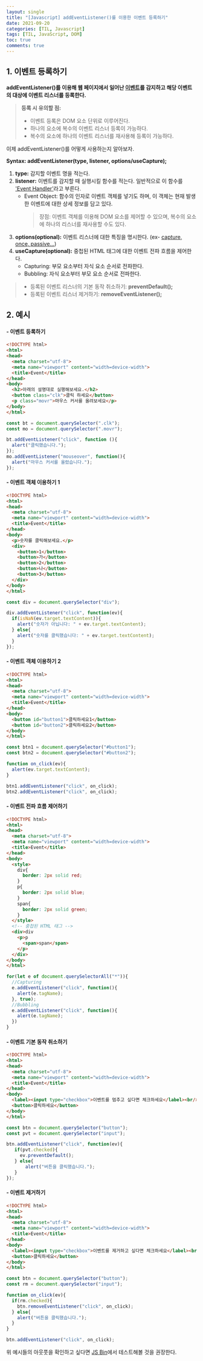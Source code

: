 ```yaml
---
layout: single
title: "[Javascript] addEventListener()를 이용한 이벤트 등록하기"
date: 2021-09-20
categories: [TIL, Javascript]
tags: [TIL, JavaScript, DOM]
toc: true
comments: true
---
```



## 1. 이벤트 등록하기
**addEventListener()를 이용해 웹 페이지에서 일어난 [이벤트](https://jihyungong.github.io/til/javascript/Events/)를 감지하고 해당 이벤트의 대상에 이벤트 리스너를 등록한다.**

> **등록 시 유의할 점:** 
> - 이벤트 등록은 DOM 요소 단위로 이루어진다.
> - 하나의 요소에 복수의 이벤트 리스너 등록이 가능하다.
> - 복수의 요소에 하나의 이벤트 리스너를 재사용해 등록이 가능하다.

이제 addEventListener()를 어떻게 사용하는지 알아보자.

**Syntax: addEventListener(type, listener, options/useCapture);**
1. **type:** 감지할 이벤트 명을 적는다.
2. **listener:** 이벤트를 감지할 때 실행시킬 함수를 적는다. 일반적으로 이 함수를 <u>'Event Handler'</u>라고 부른다.
    - Event Object: 함수의 인자로 이벤트 객체를 넣기도 하며, 이 객체는 현재 발생한 이벤트에 대한 상세 정보를 담고 있다.
        > 장점: 이벤트 객체를 이용해 DOM 요소를 제어할 수 있으며, 복수의 요소에 하나의 리스너를 재사용할 수도 있다.
3. **options(optional):** 이벤트 리스너에 대한 특징을 명시한다. (ex- [capture, once, passive...](https://developer.mozilla.org/en-US/docs/Web/API/EventTarget/addEventListener#syntax))
4. **useCapture(optional):** 중첩된 HTML 태그에 대한 이벤트 전파 흐름을 제어한다. 
    - Capturing: 부모 요소부터 자식 요소 순서로 전파한다.
    - Bubbling: 자식 요소부터 부모 요소 순서로 전파한다. 

> - 등록된 이벤트 리스너의 기본 동작 취소하기: **preventDefault();**  
> - 등록된 이벤트 리스너 제거하기: **removeEventListener();**


## 2. 예시
#### - 이벤트 등록하기
  ```html
  <!DOCTYPE html>
  <html>
  <head>
    <meta charset="utf-8">
    <meta name="viewport" content="width=device-width">
    <title>Event</title>
  </head>
  <body>
    <h2>아래의 설명대로 실행해보세요.</h2>
    <button class="clk">클릭 하세요</button>
    <p class="movr">마우스 커서를 올려보세요</p>
  </body>
  </html>
  ```
  ```javascript
  const bt = document.querySelector(".clk");
  const mo = document.querySelector(".movr");

  bt.addEventListener("click", function (){
    alert("클릭했습니다.");
  });
  mo.addEventListener("mouseover", function(){
    alert("마우스 커서를 올렸습니다.");
  });
  ```
  
#### - 이벤트 객체 이용하기 1
  ```html
  <!DOCTYPE html>
  <html>
  <head>
    <meta charset="utf-8">
    <meta name="viewport" content="width=device-width">
    <title>Event</title>
  </head>
  <body>
    <p>숫자를 클릭해보세요.</p>
    <div>
      <button>1</button>
      <button>가</button>
      <button>2</button>
      <button>나</button>
      <button>3</button>
    </div>
  </body>
  </html>
  ```
  ```javascript
  const div = document.querySelector("div");

  div.addEventListener("click", function(ev){
    if(isNaN(ev.target.textContent)){
      alert("숫자가 아닙니다: " + ev.target.textContent);
    } else{
      alert("숫자를 클릭했습니다: " + ev.target.textContent);
    }
  });
  ```

#### - 이벤트 객체 이용하기 2
  ```html
  <!DOCTYPE html>
  <html>
  <head>
    <meta charset="utf-8">
    <meta name="viewport" content="width=device-width">
    <title>Event</title>
  </head>
  <body>
    <button id="button1">클릭하세요1</button>
    <button id="button2">클릭하세요2</button>
  </body>
  </html>
  ```
  ```javascript
  const btn1 = document.querySelector("#button1");
  const btn2 = document.querySelector("#button2");

  function on_click(ev){
    alert(ev.target.textContent);
  }

  btn1.addEventListener("click", on_click);
  btn2.addEventListener("click", on_click);
  ```

#### - 이벤트 전파 흐름 제어하기
  ```html
  <!DOCTYPE html>
  <html>
  <head>
    <meta charset="utf-8">
    <meta name="viewport" content="width=device-width">
    <title>Event</title>
  </head>
  <body>
    <style>
      div{
        border: 2px solid red;
      }
      p{
        border: 2px solid blue;
      }
      span{
        border: 2px solid green;
      }
    </style>
    <!-- 중첩된 HTML 태그 -->
    <div>div
      <p>p
        <span>span</span>
      </p>
    </div>
  </body>
  </html>
  ```
  ```javascript
  for(let e of document.querySelectorAll("*")){
    //Capturing
    e.addEventListener("click", function(){
      alert(e.tagName);
    }, true);
    //Bubbling
    e.addEventListener("click", function(){
      alert(e.tagName);
    })
  }
  ```

#### - 이벤트 기본 동작 취소하기
  ```html
  <!DOCTYPE html>
  <html>
  <head>
    <meta charset="utf-8">
    <meta name="viewport" content="width=device-width">
    <title>Event</title>
  </head>
  <body>
    <label><input type="checkbox">이벤트를 멈추고 싶다면 체크하세요</label><br/>
    <button>클릭하세요</button>
  </body>
  </html>
  ```
  ```javascript
  const btn = document.querySelector("button");
  const pvt = document.querySelector("input");

  btn.addEventListener("click", function(ev){
     if(pvt.checked){
       ev.preventDefault();
     } else{
         alert("버튼을 클릭했습니다.");
     }
  });
  ```

#### - 이벤트 제거하기
  ```html
  <!DOCTYPE html>
  <html>
  <head>
    <meta charset="utf-8">
    <meta name="viewport" content="width=device-width">
    <title>Event</title>
  </head>
  <body>
    <label><input type="checkbox">이벤트를 제거하고 싶다면 체크하세요</label><br/>
    <button>클릭하세요</button>
  </body>
  </html>
  ```
  ```javascript
  const btn = document.querySelector("button");
  const rm = document.querySelector("input");

  function on_click(ev){
    if(rm.checked){
      btn.removeEventListener("click", on_click);
    } else{
      alert("버튼을 클릭했습니다.");
    }
  }

  btn.addEventListener("click", on_click);
  ```

위 예시들의 아웃풋을 확인하고 싶다면 [JS Bin](https://jsbin.com/?html,js,output)에서 테스트해볼 것을 권장한다.
